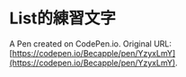 # List的練習文字

A Pen created on CodePen.io. Original URL: [https://codepen.io/Becapple/pen/YzyxLmY](https://codepen.io/Becapple/pen/YzyxLmY).


